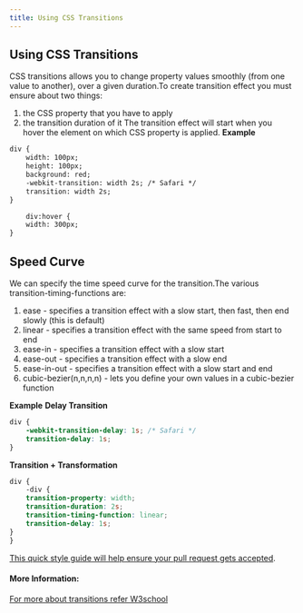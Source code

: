 ```yaml
---
title: Using CSS Transitions
---
```

## Using CSS Transitions
CSS transitions allows you to change property values smoothly (from one value to another), over a given duration.To create transition effect you must ensure about two things:
1. the CSS property that you have to apply
2. the transition duration of it
The transition effect will start when you hover the element on which CSS property is applied.
**Example**
```html
div {
    width: 100px;
    height: 100px;
    background: red;
    -webkit-transition: width 2s; /* Safari */
    transition: width 2s;
}
```
```html
    div:hover {
    width: 300px;
} 
```
## Speed Curve
We can specify the time speed curve for the transition.The various transition-timing-functions are:
1. ease - specifies a transition effect with a slow start, then fast, then end slowly (this is default)
2. linear - specifies a transition effect with the same speed from start to end
3. ease-in - specifies a transition effect with a slow start
4. ease-out - specifies a transition effect with a slow end
5. ease-in-out - specifies a transition effect with a slow start and end
6. cubic-bezier(n,n,n,n) - lets you define your own values in a cubic-bezier function

**Example**
**Delay Transition**
```css
div {
    -webkit-transition-delay: 1s; /* Safari */
    transition-delay: 1s;
}
```

**Transition + Transformation**
```css
div {
    -div {
    transition-property: width;
    transition-duration: 2s;
    transition-timing-function: linear;
    transition-delay: 1s;
}
}
```


<a href='https://github.com/freecodecamp/guides/blob/master/README.md' target='_blank' rel='nofollow'>This quick style guide will help ensure your pull request gets accepted</a>.

<!-- The article goes here, in GitHub-flavored Markdown. Feel free to add YouTube videos, images, and CodePen/JSBin embeds  -->

#### More Information:
[For more about transitions refer W3school](https://www.w3schools.com/Css/css3_transitions.asp)


